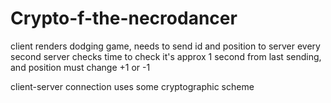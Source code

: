# Crypto-f-the-necrodancer

client renders dodging game, needs to send id and position to server every second
server checks time to check it's approx 1 second from last sending, and position must change +1 or -1



client-server connection uses some cryptographic scheme
